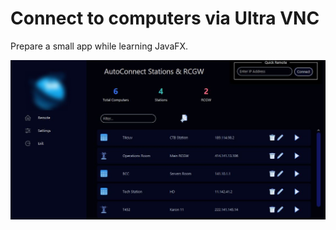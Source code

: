# Connect to computers via Ultra VNC
Prepare a small app while learning JavaFX.

![screenshot-1](com/kerernor/autoconnect/resources/screenshot-1.png)